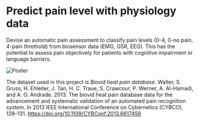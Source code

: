 # Predict pain level with physiology data

Devise an automatic pain assessment to classify pain levels (0-4, 0-no pain, 4-pain threthold) from biosensor data (EMG, GSR, EEG). This has the potential to assess pain objectively for patients with cognitive impairment or language barriers.

![Poster](https://github.com/weinajin/ml_predict_pain_with_physiology_data/blob/master/CPS_2018_poster.jpg)

The dataset used in this project is *Biovid heat pain database*.
Walter, S. Gruss, H. Ehleiter, J. Tan, H. C. Traue, S. Crawcour, P. Werner, A. Al-Hamadi, and A. O. Andrade. 2013. The biovid heat pain database data for the advancement and systematic validation of an automated pain recognition system. In 2013 IEEE International Conference on Cybernetics (CYBCO), 128–131. https://doi.org/10.1109/CYBConf.2013.6617456

